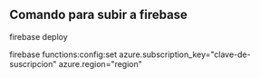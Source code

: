 ## Comando para subir a firebase
firebase deploy

firebase functions:config:set azure.subscription_key="clave-de-suscripcion" azure.region="region"
